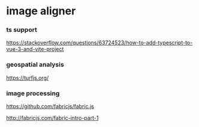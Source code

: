 # image aligner

### ts support

https://stackoverflow.com/questions/63724523/how-to-add-typescript-to-vue-3-and-vite-project

### geospatial analysis

https://turfjs.org/

### image processing

https://github.com/fabricjs/fabric.js

http://fabricjs.com/fabric-intro-part-1
